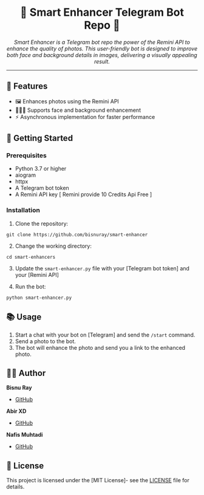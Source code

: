 <h1 align="center">📸 Smart Enhancer Telegram Bot Repo 🤖</h1>

<p align="center">
  <em>Smart Enhancer is a Telegram bot repo the power of the Remini API to enhance the quality of photos. This user-friendly bot is designed to improve both face and background details in images, delivering a visually appealing result. </em>
</p>

<hr>

## 🌟 Features

- 🖼️ Enhances photos using the Remini API
- 🧑‍🤝‍🧑 Supports face and background enhancement
- ⚡ Asynchronous implementation for faster performance

## 🚀 Getting Started

### Prerequisites

- Python 3.7 or higher
- aiogram
- httpx
- A Telegram bot token
- A Remini API key [ Remini provide 10 Credits Api Free ]

### Installation

1. Clone the repository:
````
git clone https://github.com/bisnuray/smart-enhancer
````
2. Change the working directory:

```
cd smart-enhancers
````

3. Update the `smart-enhancer.py` file with your [Telegram bot token] and your [Remini API]



4. Run the bot:

````
python smart-enhancer.py
````

## 📚 Usage

1. Start a chat with your bot on [Telegram] and send the `/start` command.
2. Send a photo to the bot.
3. The bot will enhance the photo and send you a link to the enhanced photo.

## 👨‍💻 Author

**Bisnu Ray**

- [GitHub](https://github.com/bisnuray)

**Abir XD**

- [GitHub](https://github.com/abirxdhackz)

**Nafis Muhtadi**

- [GitHub](https://github.com/NafisMuhtadi)

## 📜 License

This project is licensed under the [MIT License]- see the [LICENSE](https://github.com/abirxdhackz/smart-enhancers/blob/main/LICENSE) file for details.
